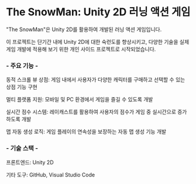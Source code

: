 # The SnowMan: Unity 2D 러닝 액션 게임

"The SnowMan"은 Unity 2D를 활용하여 개발된 러닝 액션 게임입니다. 

이 프로젝트는 단기간 내에 Unity 2D에 대한 숙련도를 향상시키고, 다양한 기술을 실제 게임 개발에 적용해 보기 위한 개인 사이드 프로젝트로 시작되었습니다.

### - 주요 기능 -

동적 스크롤 뷰 상점: 게임 내에서 사용자가 다양한 캐릭터를 구매하고 선택할 수 있는 상점 기능 구현

멀티 플랫폼 지원: 모바일 및 PC 환경에서 게임을 즐길 수 있도록 개발

실시간 점수 시스템: 레이캐스트를 활용하여 사용자의 점수가 게임 중 실시간으로 증가하도록 개발

맵 자동 생성 로직: 게임 플레이의 연속성을 보장하는 자동 맵 생성 기능 개발

### - 기술 스택 -

프론트엔드: Unity 2D

기타 도구: GitHub, Visual Studio Code
